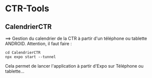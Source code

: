# CTR-Tools
## CalendrierCTR 
==> Gestion du calendrier de la CTR à partir d'un téléphone ou tablette ANDROID.
Attention, il faut faire :
```
cd CalendrierCTR
npx expo start --tunnel
```
Cela permet de lancer l'application à partir d'Expo sur Téléphone ou tablette... 
